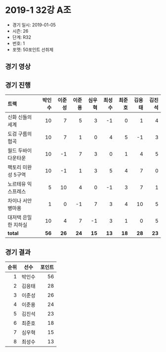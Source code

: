 # 2019-1 32강 A조

- 경기 일시: 2019-01-05
- 시즌: 26
- 단계: R32
- 번호: 1
- 포맷: 50포인트 선취제





## 경기 영상
## 경기 진행

| 트랙 | 박인수 | 이준성 | 이준용 | 심우혁 | 최성수 | 최준호 | 김응태 | 김진석 |
|:---|---:|---:|---:|---:|---:|---:|---:|---:|
| 신화 신들의 세계 | 10 | 7 | 5 | 3 | -1 | 0 | 1 | 4 |
| 도검 구름의 협곡 | 10 | 7 | 1 | 0 | 4 | 5 | -1 | 3 |
| 월드 두바이 다운타운 | 10 | -1 | 7 | 3 | 0 | 1 | 4 | 5 |
| 팩토리 미완성 5구역 | 10 | -1 | 1 | 3 | 5 | 4 | 7 | 0 |
| 노르테유 익스프레스 | 5 | 10 | 4 | 0 | -1 | 3 | 7 | 1 |
| 차이나 서안 병마용 | 1 | 0 | -1 | 7 | 3 | 4 | 10 | 5 |
| 대저택 은밀한 지하실 | 10 | 4 | 7 | -1 | 3 | 1 | 0 | 5 |
| __total__ | __56__ | __26__ | __24__ | __15__ | __13__ | __18__ | __28__ | __23__ |




## 경기 결과

| 순위 | 선수 | 포인트 |
|---:|:---:|---:|
| 1 | 박인수 | 56 |
| 2 | 김응태 | 28 |
| 3 | 이준성 | 26 |
| 4 | 이준용 | 24 |
| 5 | 김진석 | 23 |
| 6 | 최준호 | 18 |
| 7 | 심우혁 | 15 |
| 8 | 최성수 | 13 |

